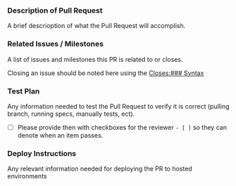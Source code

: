 ### Description of Pull Request
A brief descrioption of what the Pull Request will accomplish. 

### Related Issues / Milestones
A list of issues and milestones this PR is related to or closes. 

Closing an issue should be noted here using the [Closes:### Syntax](https://help.github.com/en/github/managing-your-work-on-github/closing-issues-using-keywords)

### Test Plan
Any information needed to test the Pull Request to verify it is correct (pulling branch, running specs, manually tests, ect).

- [ ] Please provide then with checkboxes for the reviewer `- [ ]` so they can denote when an item passes. 

### Deploy Instructions
Any relevant information needed for deploying the PR to hosted environments
